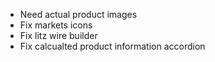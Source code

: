 - Need actual product images
- Fix markets icons
- Fix litz wire builder
- Fix calcualted product information accordion